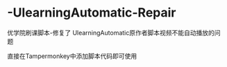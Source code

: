 # -UlearningAutomatic-Repair
优学院刷课脚本-修复了 UlearningAutomatic原作者脚本视频不能自动播放的问题

直接在Tampermonkey中添加脚本代码即可使用
